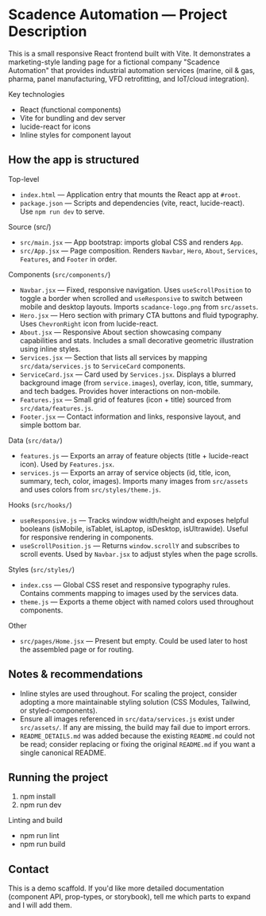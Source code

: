 # Scadence Automation — Project Description

This is a small responsive React frontend built with Vite. It demonstrates a marketing-style landing page for a fictional company "Scadence Automation" that provides industrial automation services (marine, oil & gas, pharma, panel manufacturing, VFD retrofitting, and IoT/cloud integration).

Key technologies

- React (functional components)
- Vite for bundling and dev server
- lucide-react for icons
- Inline styles for component layout

## How the app is structured

Top-level

- `index.html` — Application entry that mounts the React app at `#root`.
- `package.json` — Scripts and dependencies (vite, react, lucide-react). Use `npm run dev` to serve.

Source (src/)

- `src/main.jsx` — App bootstrap: imports global CSS and renders `App`.
- `src/App.jsx` — Page composition. Renders `Navbar`, `Hero`, `About`, `Services`, `Features`, and `Footer` in order.

Components (`src/components/`)

- `Navbar.jsx` — Fixed, responsive navigation. Uses `useScrollPosition` to toggle a border when scrolled and `useResponsive` to switch between mobile and desktop layouts. Imports `scadance-logo.png` from `src/assets`.
- `Hero.jsx` — Hero section with primary CTA buttons and fluid typography. Uses `ChevronRight` icon from lucide-react.
- `About.jsx` — Responsive About section showcasing company capabilities and stats. Includes a small decorative geometric illustration using inline styles.
- `Services.jsx` — Section that lists all services by mapping `src/data/services.js` to `ServiceCard` components.
- `ServiceCard.jsx` — Card used by `Services.jsx`. Displays a blurred background image (from `service.images`), overlay, icon, title, summary, and tech badges. Provides hover interactions on non-mobile.
- `Features.jsx` — Small grid of features (icon + title) sourced from `src/data/features.js`.
- `Footer.jsx` — Contact information and links, responsive layout, and simple bottom bar.

Data (`src/data/`)

- `features.js` — Exports an array of feature objects (title + lucide-react icon). Used by `Features.jsx`.
- `services.js` — Exports an array of service objects (id, title, icon, summary, tech, color, images). Imports many images from `src/assets` and uses colors from `src/styles/theme.js`.

Hooks (`src/hooks/`)

- `useResponsive.js` — Tracks window width/height and exposes helpful booleans (isMobile, isTablet, isLaptop, isDesktop, isUltrawide). Useful for responsive rendering in components.
- `useScrollPosition.js` — Returns `window.scrollY` and subscribes to scroll events. Used by `Navbar.jsx` to adjust styles when the page scrolls.

Styles (`src/styles/`)

- `index.css` — Global CSS reset and responsive typography rules. Contains comments mapping to images used by the services data.
- `theme.js` — Exports a theme object with named colors used throughout components.

Other

- `src/pages/Home.jsx` — Present but empty. Could be used later to host the assembled page or for routing.

## Notes & recommendations

- Inline styles are used throughout. For scaling the project, consider adopting a more maintainable styling solution (CSS Modules, Tailwind, or styled-components).
- Ensure all images referenced in `src/data/services.js` exist under `src/assets/`. If any are missing, the build may fail due to import errors.
- `README_DETAILS.md` was added because the existing `README.md` could not be read; consider replacing or fixing the original `README.md` if you want a single canonical README.

## Running the project

1. npm install
2. npm run dev

Linting and build

- npm run lint
- npm run build

## Contact

This is a demo scaffold. If you'd like more detailed documentation (component API, prop-types, or storybook), tell me which parts to expand and I will add them.
